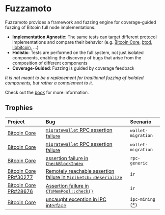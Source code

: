 # Fuzzamoto

Fuzzamoto provides a framework and fuzzing engine for coverage-guided fuzzing
of Bitcoin full node implementations.

* **Implementation Agnostic**: The same tests can target different protocol
  implementations and compare their behavior (e.g. [Bitcoin
  Core](https://github.com/bitcoin/bitcoin),
  [btcd](https://github.com/btcsuite/btcd),
  [libbitcoin](https://github.com/libbitcoin/libbitcoin), ...)
* **Holistic**: Tests are performed on the full system, not just isolated
  components, enabling the discovery of bugs that arise from the composition of
  different components
* **Coverage-Guided**: Fuzzing is guided by coverage feedback

*It is not meant to be a replacement for traditional fuzzing of isolated
components, but rather a complement to it.*

Check out the [book](https://dergoegge.github.io/fuzzamoto/index.html) for more information.

## Trophies

| Project                                                                | Bug                                                                   | Scenario           |
| :--------------------------------------------------------------------- | :-------------------------------------------------------------------- | :----------------- |
| [Bitcoin Core](https://github.com/bitcoin/bitcoin) | [`migratewallet` RPC assertion failure](https://github.com/bitcoin/bitcoin/issues/32111) | `wallet-migration` |
| [Bitcoin Core](https://github.com/bitcoin/bitcoin) | [`migratewallet` RPC assertion failure](https://github.com/bitcoin/bitcoin/issues/32112) | `wallet-migration` |
| [Bitcoin Core](https://github.com/bitcoin/bitcoin) | [assertion failure in `CheckBlockIndex`](https://github.com/bitcoin/bitcoin/issues/32173) | `rpc-generic` |
| [Bitcoin Core PR#30277](https://github.com/bitcoin/bitcoin/pull/30277) | [Remotely reachable assertion failure in `Miniketch::Deserialize`](https://github.com/bitcoin/bitcoin/pull/30277#issuecomment-2992101654) | `ir` |
| [Bitcoin Core PR#28676](https://github.com/bitcoin/bitcoin/pull/28676) | [Assertion failure in `CTxMemPool::check()`](https://github.com/bitcoin/bitcoin/pull/28676#issuecomment-3016809091) | `ir` |
| [Bitcoin Core](https://github.com/bitcoin/bitcoin) | [uncaught exception in IPC interface](https://github.com/bitcoin/bitcoin/issues/33341) | `ipc-mining` ([*](https://github.com/marcofleon/fuzzamoto/tree/ipc-mining)) |
